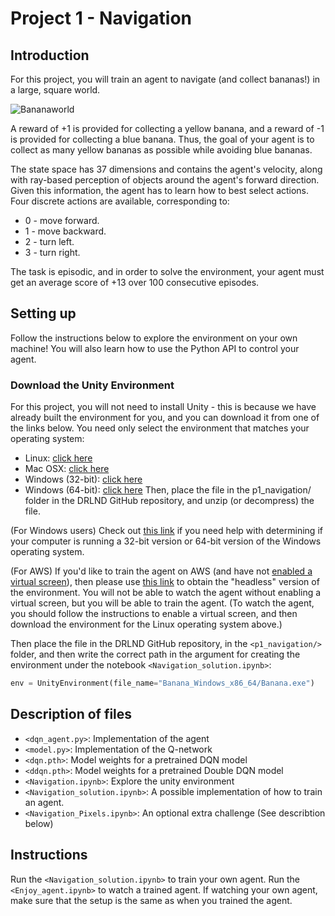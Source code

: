 # Project 1 -  Navigation

## Introduction
For this project, you will train an agent to navigate (and collect bananas!) in a large, square world.

![Bananaworld](images/bananaworld.gif)

A reward of +1 is provided for collecting a yellow banana, and a reward of -1 is provided for collecting a blue banana. Thus, the goal of your agent is to collect as many yellow bananas as possible while avoiding blue bananas.

The state space has 37 dimensions and contains the agent's velocity, along with ray-based perception of objects around the agent's forward direction. Given this information, the agent has to learn how to best select actions. Four discrete actions are available, corresponding to:

* 0 - move forward.
* 1 - move backward.
* 2 - turn left.
* 3 - turn right.

The task is episodic, and in order to solve the environment, your agent must get an average score of +13 over 100 consecutive episodes.

## Setting up
Follow the instructions below to explore the environment on your own machine! You will also learn how to use the Python API to control your agent.

### Download the Unity Environment
For this project, you will not need to install Unity - this is because we have already built the environment for you, and you can download it from one of the links below. You need only select the environment that matches your operating system:

* Linux: [click here](https://s3-us-west-1.amazonaws.com/udacity-drlnd/P1/Banana/Banana_Linux.zip)
* Mac OSX: [click here](https://s3-us-west-1.amazonaws.com/udacity-drlnd/P1/Banana/Banana.app.zip)
* Windows (32-bit): [click here](https://s3-us-west-1.amazonaws.com/udacity-drlnd/P1/Banana/Banana_Windows_x86.zip)
* Windows (64-bit): [click here](https://s3-us-west-1.amazonaws.com/udacity-drlnd/P1/Banana/Banana_Windows_x86_64.zip)
Then, place the file in the p1_navigation/ folder in the DRLND GitHub repository, and unzip (or decompress) the file.

(For Windows users) Check out [this link](https://support.microsoft.com/en-us/help/827218/how-to-determine-whether-a-computer-is-running-a-32-bit-version-or-64) if you need help with determining if your computer is running a 32-bit version or 64-bit version of the Windows operating system.

(For AWS) If you'd like to train the agent on AWS (and have not [enabled a virtual screen](https://github.com/Unity-Technologies/ml-agents/blob/master/docs/Training-on-Amazon-Web-Service.md)), then please use [this link](https://s3-us-west-1.amazonaws.com/udacity-drlnd/P1/Banana/Banana_Linux_NoVis.zip) to obtain the "headless" version of the environment. You will not be able to watch the agent without enabling a virtual screen, but you will be able to train the agent. (To watch the agent, you should follow the instructions to enable a virtual screen, and then download the environment for the Linux operating system above.)

Then place the file in the DRLND GitHub repository, in the `<p1_navigation/>` folder, and then write the correct path in the argument for creating the environment under the notebook `<Navigation_solution.ipynb>`:
```python
env = UnityEnvironment(file_name="Banana_Windows_x86_64/Banana.exe")
```

## Description of files
* `<dqn_agent.py>`: Implementation of the agent
* `<model.py>`: Implementation of the Q-network
* `<dqn.pth>`: Model weights for a pretrained DQN model
* `<ddqn.pth>`: Model weights for a pretrained Double DQN model
* `<Navigation.ipynb>`: Explore the unity environment
* `<Navigation_solution.ipynb>`: A possible implementation of how to train an agent.
* `<Navigation_Pixels.ipynb>`: An optional extra challenge (See describtion below)

## Instructions 
Run the `<Navigation_solution.ipynb>` to train your own agent. 
Run the `<Enjoy_agent.ipynb>` to watch a trained agent. If watching your own agent, make sure that the setup is the same as when you trained the agent.

